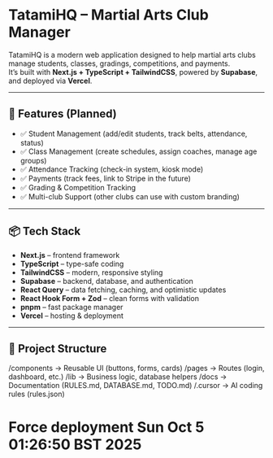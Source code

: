 # TatamiHQ – Martial Arts Club Manager

TatamiHQ is a modern web application designed to help martial arts clubs manage students, classes, gradings, competitions, and payments.  
It’s built with **Next.js + TypeScript + TailwindCSS**, powered by **Supabase**, and deployed via **Vercel**.

---

## 🚀 Features (Planned)
- ✅ Student Management (add/edit students, track belts, attendance, status)
- ✅ Class Management (create schedules, assign coaches, manage age groups)
- ✅ Attendance Tracking (check-in system, kiosk mode)
- ✅ Payments (track fees, link to Stripe in the future)
- ✅ Grading & Competition Tracking
- ✅ Multi-club Support (other clubs can use with custom branding)

---

## 📦 Tech Stack
- **Next.js** – frontend framework
- **TypeScript** – type-safe coding
- **TailwindCSS** – modern, responsive styling
- **Supabase** – backend, database, and authentication
- **React Query** – data fetching, caching, and optimistic updates
- **React Hook Form + Zod** – clean forms with validation
- **pnpm** – fast package manager
- **Vercel** – hosting & deployment

---

## 📂 Project Structure
/components   → Reusable UI (buttons, forms, cards)
/pages        → Routes (login, dashboard, etc.)
/lib          → Business logic, database helpers
/docs         → Documentation (RULES.md, DATABASE.md, TODO.md)
/.cursor      → AI coding rules (rules.json) 
# Force deployment Sun Oct  5 01:26:50 BST 2025

